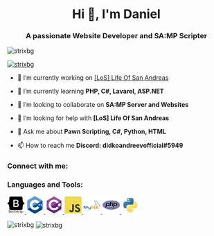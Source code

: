 <h1 align="center">Hi 👋, I'm Daniel</h1>
<h3 align="center">A passionate Website Developer and SA:MP Scripter</h3>

<p align="left"> <img src="https://komarev.com/ghpvc/?username=strixbg&label=Profile%20views&color=0e75b6&style=flat" alt="strixbg" /> </p>

<p align="left"> <a href="https://github.com/ryo-ma/github-profile-trophy"><img src="https://github-profile-trophy.vercel.app/?username=strixbg" alt="strixbg" /></a> </p>

- 🔭 I’m currently working on [[LoS] Life Of San Andreas](soon)

- 🌱 I’m currently learning **PHP, C#, Lavarel, ASP.NET**

- 👯 I’m looking to collaborate on **SA:MP Server and Websites**

- 🤝 I’m looking for help with **[LoS] Life Of San Andreas**

- 💬 Ask me about **Pawn Scripting, C#, Python, HTML**

- 📫 How to reach me **Discord: didkoandreevofficial#5949**

<h3 align="left">Connect with me:</h3>
<p align="left">
</p>

<h3 align="left">Languages and Tools:</h3>
<p align="left"> <a href="https://getbootstrap.com" target="_blank" rel="noreferrer"> <img src="https://raw.githubusercontent.com/devicons/devicon/master/icons/bootstrap/bootstrap-plain-wordmark.svg" alt="bootstrap" width="40" height="40"/> </a> <a href="https://www.w3schools.com/cpp/" target="_blank" rel="noreferrer"> <img src="https://raw.githubusercontent.com/devicons/devicon/master/icons/cplusplus/cplusplus-original.svg" alt="cplusplus" width="40" height="40"/> </a> <a href="https://www.w3schools.com/cs/" target="_blank" rel="noreferrer"> <img src="https://raw.githubusercontent.com/devicons/devicon/master/icons/csharp/csharp-original.svg" alt="csharp" width="40" height="40"/> </a> <a href="https://developer.mozilla.org/en-US/docs/Web/JavaScript" target="_blank" rel="noreferrer"> <img src="https://raw.githubusercontent.com/devicons/devicon/master/icons/javascript/javascript-original.svg" alt="javascript" width="40" height="40"/> </a> <a href="https://www.mysql.com/" target="_blank" rel="noreferrer"> <img src="https://raw.githubusercontent.com/devicons/devicon/master/icons/mysql/mysql-original-wordmark.svg" alt="mysql" width="40" height="40"/> </a> <a href="https://www.php.net" target="_blank" rel="noreferrer"> <img src="https://raw.githubusercontent.com/devicons/devicon/master/icons/php/php-original.svg" alt="php" width="40" height="40"/> </a> <a href="https://www.python.org" target="_blank" rel="noreferrer"> <img src="https://raw.githubusercontent.com/devicons/devicon/master/icons/python/python-original.svg" alt="python" width="40" height="40"/> </a> </p>

<p><img align="left" src="https://github-readme-stats.vercel.app/api/top-langs?username=strixbg&show_icons=true&locale=en&layout=compact" alt="strixbg" /></p>

<p>&nbsp;<img align="center" src="https://github-readme-stats.vercel.app/api?username=strixbg&show_icons=true&locale=en" alt="strixbg" /></p>
